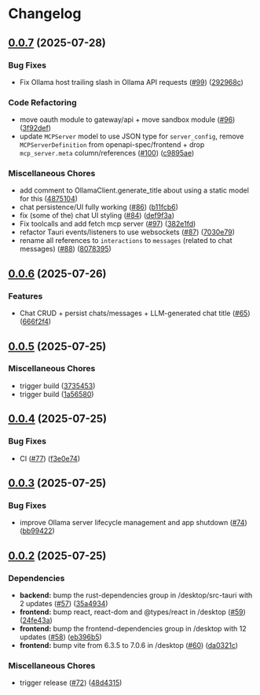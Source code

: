 # Changelog

## [0.0.7](https://github.com/archestra-ai/archestra/compare/desktop-v0.0.6...desktop-v0.0.7) (2025-07-28)


### Bug Fixes

* Fix Ollama host trailing slash in Ollama API requests ([#99](https://github.com/archestra-ai/archestra/issues/99)) ([292968c](https://github.com/archestra-ai/archestra/commit/292968c93a36749f72dd88a6c4401407ba54f369))


### Code Refactoring

* move oauth module to gateway/api + move sandbox module ([#96](https://github.com/archestra-ai/archestra/issues/96)) ([3f92def](https://github.com/archestra-ai/archestra/commit/3f92defdc64086f303c21d01631342a6a55f3e78))
* update `MCPServer` model to use JSON type for `server_config`, remove `MCPServerDefinition` from openapi-spec/frontend + drop `mcp_server.meta` column/references ([#100](https://github.com/archestra-ai/archestra/issues/100)) ([c9895ae](https://github.com/archestra-ai/archestra/commit/c9895ae90c85892d811fc759373190ab9fed669e))


### Miscellaneous Chores

* add comment to OllamaClient.generate_title about using a static model for this ([4875104](https://github.com/archestra-ai/archestra/commit/487510474fe50572a7a36b30a4dfc4f8216affdf))
* chat persistence/UI fully working ([#86](https://github.com/archestra-ai/archestra/issues/86)) ([b11fcb6](https://github.com/archestra-ai/archestra/commit/b11fcb615bd4382d652c553017c0ba5ee8b68725))
* fix (some of the) chat UI styling ([#84](https://github.com/archestra-ai/archestra/issues/84)) ([def9f3a](https://github.com/archestra-ai/archestra/commit/def9f3aa071f5f851e9157654727a82ec7a663b2))
* Fix toolcalls and add fetch mcp server ([#97](https://github.com/archestra-ai/archestra/issues/97)) ([382e1fd](https://github.com/archestra-ai/archestra/commit/382e1fd46d5f3e31e807a5b076d589fe101816de))
* refactor Tauri events/listeners to use websockets ([#87](https://github.com/archestra-ai/archestra/issues/87)) ([7030e79](https://github.com/archestra-ai/archestra/commit/7030e794aeaf9e648021441da280a12f5c7db7bf))
* rename all references to `interactions` to `messages` (related to chat messages) ([#88](https://github.com/archestra-ai/archestra/issues/88)) ([8078395](https://github.com/archestra-ai/archestra/commit/80783957e37118a3aaa29c9488f6fab4b367d5f5))

## [0.0.6](https://github.com/archestra-ai/archestra/compare/desktop-v0.0.5...desktop-v0.0.6) (2025-07-26)

### Features

- Chat CRUD + persist chats/messages + LLM-generated chat title ([#65](https://github.com/archestra-ai/archestra/issues/65)) ([666f2f4](https://github.com/archestra-ai/archestra/commit/666f2f43cc5dca23b1fbdf6dccc82f8ff100c0a7))

## [0.0.5](https://github.com/archestra-ai/archestra/compare/desktop-v0.0.4...desktop-v0.0.5) (2025-07-25)

### Miscellaneous Chores

- trigger build ([3735453](https://github.com/archestra-ai/archestra/commit/37354531595270c3c0944fda386861ae1407d54f))
- trigger build ([1a56580](https://github.com/archestra-ai/archestra/commit/1a56580c7c367dbaa41d4c2b04166db3be55b6b2))

## [0.0.4](https://github.com/archestra-ai/archestra/compare/desktop-v0.0.3...desktop-v0.0.4) (2025-07-25)

### Bug Fixes

- CI ([#77](https://github.com/archestra-ai/archestra/issues/77)) ([f3e0e74](https://github.com/archestra-ai/archestra/commit/f3e0e740e48955ae8b074e914f5f9125c05e10f5))

## [0.0.3](https://github.com/archestra-ai/archestra/compare/desktop-v0.0.2...desktop-v0.0.3) (2025-07-25)

### Bug Fixes

- improve Ollama server lifecycle management and app shutdown ([#74](https://github.com/archestra-ai/archestra/issues/74)) ([bb99422](https://github.com/archestra-ai/archestra/commit/bb994224b3d4e643371f3a31a27b1683a895d31e))

## [0.0.2](https://github.com/archestra-ai/archestra/compare/desktop-v0.0.1...desktop-v0.0.2) (2025-07-25)

### Dependencies

- **backend:** bump the rust-dependencies group in /desktop/src-tauri with 2 updates ([#57](https://github.com/archestra-ai/archestra/issues/57)) ([35a4934](https://github.com/archestra-ai/archestra/commit/35a49341716be1fa4eaa816eb0bf36b5b78deb14))
- **frontend:** bump react, react-dom and @types/react in /desktop ([#59](https://github.com/archestra-ai/archestra/issues/59)) ([24fe43a](https://github.com/archestra-ai/archestra/commit/24fe43a85616ce50ea28cb3e9aa70bb44cf85ec3))
- **frontend:** bump the frontend-dependencies group in /desktop with 12 updates ([#58](https://github.com/archestra-ai/archestra/issues/58)) ([eb396b5](https://github.com/archestra-ai/archestra/commit/eb396b5ec61090cf860e3a8c193fcbffe5fe73d8))
- **frontend:** bump vite from 6.3.5 to 7.0.6 in /desktop ([#60](https://github.com/archestra-ai/archestra/issues/60)) ([da0321c](https://github.com/archestra-ai/archestra/commit/da0321c250147b04067cbf4b3ae0da064955051b))

### Miscellaneous Chores

- trigger release ([#72](https://github.com/archestra-ai/archestra/issues/72)) ([48d4315](https://github.com/archestra-ai/archestra/commit/48d4315eddef0ea3449c233591454dde4875a383))
